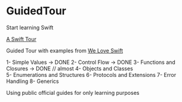 # GuidedTour 

Start learning Swift 

<a href="https://docs.swift.org/swift-book/GuidedTour/GuidedTour.html">A Swift Tour </a> 


Guided Tour with examples from <a href="https://www.weheartswift.com">We Love Swift</a>



1- Simple Values -> DONE
2- Control Flow -> DONE 
3- Functions and Closures -> DONE // almost 
4- Objects and Classes  
5- Enumerations and Structures 
6- Protocols and Extensions
7- Error Handling
8- Generics


Using public official guides for only learning purposes 



